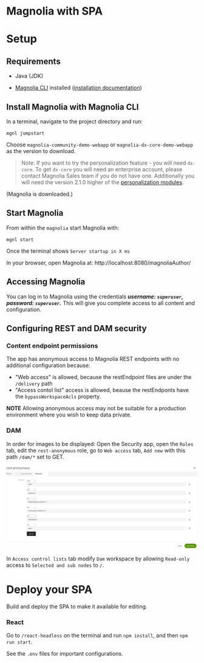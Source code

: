 # Magnolia with SPA

# Setup

## Requirements

- Java (JDK)

- [Magnolia CLI](https://www.npmjs.com/package/@magnolia/cli) installed ([installation documentation](https://documentation.magnolia-cms.com/display/DOCS/Magnolia+CLI+v3))

## Install Magnolia with Magnolia CLI

In a terminal, navigate to the project directory and run:

```
mgnl jumpstart
```

Choose `magnolia-community-demo-webapp` or `magnolia-dx-core-demo-webapp` as the version to download.

> Note: If you want to try the personalization feature - you will need `dx-core`. To get `dx-core` you will need an enterprise account, please contact Magnolia Sales team if you do not have one.
> Additionally you will need the version 2.1.0 higher of the [personalization modules](https://docs.magnolia-cms.com/product-docs/6.2/Modules/List-of-modules/Personalization-module.html).

(Magnolia is downloaded.)

## Start Magnolia

From within the `magnolia` start Magnolia with:

```
mgnl start
```

Once the terminal shows `Server startup in X ms`

In your browser, open Magnolia at: http://localhost:8080/magnoliaAuthor/

## Accessing Magnolia

You can log in to Magnolia using the credentials **_username: `superuser`,
password: `superuser`._**
This will give you complete access to all content and configuration.

## Configuring REST and DAM security

### Content endpoint permissions

The app has anonymous access to Magnolia REST endpoints with no additional configuration because:

- "Web access" is allowed, because the restEndpoint files are under the `/delivery` path
- "Access contol list" access is allowed, beause the restEndponts have the `bypassWorkspaceAcls` property.

**NOTE** Allowing anonymous access may not be suitable for a production environment where you wish to keep data private.

### DAM

In order for images to be displayed:
Open the Security app, open the `Roles` tab, edit the `rest-anonymous` role, go to `Web access` tab, `Add new` with this path `/dam/*` set to GET.

![Image Access for Anonymous](_dev/README-security-anonymous-dam.png)

In `Access control lists` tab modify `Dam` workspace by allowing `Read-only` access to `Selected and sub nodes` to `/`.

# Deploy your SPA

Build and deploy the SPA to make it available for editing.

### React

Go to `/react-headless` on the terminal and run `npm install`, and then `npm run start`.

See the `.env` files for important configurations.

